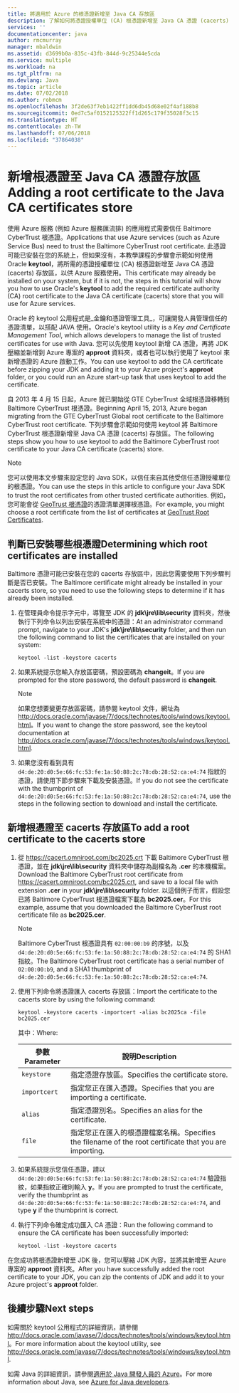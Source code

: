 ```yaml
---
title: 將適用於 Azure 的根憑證新增至 Java CA 存放區
description: 了解如何將憑證授權單位 (CA) 根憑證新增至 Java CA 憑證 (cacerts) 存放區，以供 Microsoft Azure 使用。
services: ''
documentationcenter: java
author: rmcmurray
manager: mbaldwin
ms.assetid: d3699b0a-835c-43fb-844d-9c25344e5cda
ms.service: multiple
ms.workload: na
ms.tgt_pltfrm: na
ms.devlang: Java
ms.topic: article
ms.date: 07/02/2018
ms.author: robmcm
ms.openlocfilehash: 3f2de63f7eb1422ff1dd6db45d68e02f4af188b8
ms.sourcegitcommit: 0ed7c5af0152125322ff1d265c179f35028f3c15
ms.translationtype: HT
ms.contentlocale: zh-TW
ms.lasthandoff: 07/06/2018
ms.locfileid: "37864038"
---
```

# <a name="adding-a-root-certificate-to-the-java-ca-certificates-store"></a><span data-ttu-id="17fcd-103">新增根憑證至 Java CA 憑證存放區</span><span class="sxs-lookup"><span data-stu-id="17fcd-103">Adding a root certificate to the Java CA certificates store</span></span>

<span data-ttu-id="17fcd-104">使用 Azure 服務 (例如 Azure 服務匯流排) 的應用程式需要信任 Baltimore CyberTrust 根憑證。</span><span class="sxs-lookup"><span data-stu-id="17fcd-104">Applications that use Azure services (such as Azure Service Bus) need to trust the Baltimore CyberTrust root certificate.</span></span> <span data-ttu-id="17fcd-105">此憑證可能已安裝在您的系統上，但如果沒有，本教學課程的步驟會示範如何使用 Oracle **keytool**，將所需的憑證授權單位 (CA) 根憑證新增至 Java CA 憑證 (cacerts) 存放區，以供 Azure 服務使用。</span><span class="sxs-lookup"><span data-stu-id="17fcd-105">This certificate may already be installed on your system, but if it is not, the steps in this tutorial will show you how to use Oracle's **keytool** to add the required certificate authority (CA) root certificate to the Java CA certificate (cacerts) store that you will use for Azure services.</span></span>

<span data-ttu-id="17fcd-106">Oracle 的 keytool 公用程式是_金鑰和憑證管理工具_，可讓開發人員管理信任的憑證清單，以搭配 JAVA 使用。</span><span class="sxs-lookup"><span data-stu-id="17fcd-106">Oracle's keytool utility is a _Key and Certificate Management Tool_, which allows developers to manage the list of trusted certificates for use with Java.</span></span> <span data-ttu-id="17fcd-107">您可以先使用 keytool 新增 CA 憑證，再將 JDK 壓縮並新增到 Azure 專案的 **approot** 資料夾，或者也可以執行使用了 keytool 來新增憑證的 Azure 啟動工作。</span><span class="sxs-lookup"><span data-stu-id="17fcd-107">You can use keytool to add the CA certificate before zipping your JDK and adding it to your Azure project's **approot** folder, or you could run an Azure start-up task that uses keytool to add the certificate.</span></span>

<span data-ttu-id="17fcd-108">自 2013 年 4 月 15 日起，Azure 就已開始從 GTE CyberTrust 全域根憑證移轉到 Baltimore CyberTrust 根憑證。</span><span class="sxs-lookup"><span data-stu-id="17fcd-108">Beginning April 15, 2013, Azure began migrating from the GTE CyberTrust Global root certificate to the Baltimore CyberTrust root certificate.</span></span> <span data-ttu-id="17fcd-109">下列步驟會示範如何使用 keytool 將 Baltimore CyberTrust 根憑證新增至 Java CA 憑證 (cacerts) 存放區。</span><span class="sxs-lookup"><span data-stu-id="17fcd-109">The following steps show you how to use keytool to add the Baltimore CyberTrust root certificate to your Java CA certificate (cacerts) store.</span></span>

> [!NOTE]
> 
> <span data-ttu-id="17fcd-110">您可以使用本文步驟來設定您的 Java SDK，以信任來自其他受信任憑證授權單位的根憑證。</span><span class="sxs-lookup"><span data-stu-id="17fcd-110">You can use the steps in this article to configure your Java SDK to trust the root certificates from other trusted certificate authorities.</span></span> <span data-ttu-id="17fcd-111">例如，您可能會從 [GeoTrust 根憑證](http://www.geotrust.com/resources/root-certificates/)的憑證清單選擇根憑證。</span><span class="sxs-lookup"><span data-stu-id="17fcd-111">For example, you might choose a root certificate from the list of certificates at [GeoTrust Root Certificates](http://www.geotrust.com/resources/root-certificates/).</span></span>
> 

## <a name="determining-which-root-certificates-are-installed"></a><span data-ttu-id="17fcd-112">判斷已安裝哪些根憑證</span><span class="sxs-lookup"><span data-stu-id="17fcd-112">Determining which root certificates are installed</span></span>

<span data-ttu-id="17fcd-113">Baltimore 憑證可能已安裝在您的 cacerts 存放區中，因此您需要使用下列步驟判斷是否已安裝。</span><span class="sxs-lookup"><span data-stu-id="17fcd-113">The Baltimore certificate might already be installed in your cacerts store, so you need to use the following steps to determine if it has already been installed.</span></span>

1. <span data-ttu-id="17fcd-114">在管理員命令提示字元中，導覽至 JDK 的 **jdk\jre\lib\security** 資料夾，然後執行下列命令以列出安裝在系統中的憑證：</span><span class="sxs-lookup"><span data-stu-id="17fcd-114">At an administrator command prompt, navigate to your JDK's **jdk\jre\lib\security** folder, and then run the following command to list the certificates that are installed on your system:</span></span>

   ```shell
   keytool -list -keystore cacerts
   ```

1. <span data-ttu-id="17fcd-115">如果系統提示您輸入存放區密碼，預設密碼為 **changeit**。</span><span class="sxs-lookup"><span data-stu-id="17fcd-115">If you are prompted for the store password, the default password is **changeit**.</span></span>

   > [!NOTE]
   > 
   > <span data-ttu-id="17fcd-116">如果您想要變更存放區密碼，請參閱 keytool 文件，網址為 <http://docs.oracle.com/javase/7/docs/technotes/tools/windows/keytool.html>。</span><span class="sxs-lookup"><span data-stu-id="17fcd-116">If you want to change the store password, see the keytool documentation at <http://docs.oracle.com/javase/7/docs/technotes/tools/windows/keytool.html>.</span></span>
   > 

1. <span data-ttu-id="17fcd-117">如果您沒有看到具有 `d4:de:20:d0:5e:66:fc:53:fe:1a:50:88:2c:78:db:28:52:ca:e4:74` 指紋的憑證，請使用下節步驟來下載及安裝憑證。</span><span class="sxs-lookup"><span data-stu-id="17fcd-117">If you do not see the certificate with the thumbprint of `d4:de:20:d0:5e:66:fc:53:fe:1a:50:88:2c:78:db:28:52:ca:e4:74`, use the steps in the following section to download and install the certificate.</span></span>

## <a name="to-add-a-root-certificate-to-the-cacerts-store"></a><span data-ttu-id="17fcd-118">新增根憑證至 cacerts 存放區</span><span class="sxs-lookup"><span data-stu-id="17fcd-118">To add a root certificate to the cacerts store</span></span>

1. <span data-ttu-id="17fcd-119">從 <https://cacert.omniroot.com/bc2025.crt> 下載 Baltimore CyberTrust 根憑證，並在 **jdk\jre\lib\security** 資料夾中儲存為副檔名為 **.cer** 的本機檔案。</span><span class="sxs-lookup"><span data-stu-id="17fcd-119">Download the Baltimore CyberTrust root certificate from <https://cacert.omniroot.com/bc2025.crt>, and save to a local file with extension **.cer** in your **jdk\jre\lib\security** folder.</span></span> <span data-ttu-id="17fcd-120">以這個例子而言，假設您已將 Baltimore CyberTrust 根憑證檔案下載為 **bc2025.cer**。</span><span class="sxs-lookup"><span data-stu-id="17fcd-120">For this example, assume that you downloaded the Baltimore CyberTrust root certificate file as **bc2025.cer**.</span></span>

   > [!NOTE]
   > 
   > <span data-ttu-id="17fcd-121">Baltimore CyberTrust 根憑證具有 `02:00:00:b9` 的序號，以及 `d4:de:20:d0:5e:66:fc:53:fe:1a:50:88:2c:78:db:28:52:ca:e4:74` 的 SHA1 指紋。</span><span class="sxs-lookup"><span data-stu-id="17fcd-121">The Baltimore CyberTrust root certificate has a serial number of `02:00:00:b9`, and a SHA1 thumbprint of `d4:de:20:d0:5e:66:fc:53:fe:1a:50:88:2c:78:db:28:52:ca:e4:74`.</span></span>
   > 

2. <span data-ttu-id="17fcd-122">使用下列命令將憑證匯入 cacerts 存放區：</span><span class="sxs-lookup"><span data-stu-id="17fcd-122">Import the certificate to the cacerts store by using the following command:</span></span>

   ```shell
   keytool -keystore cacerts -importcert -alias bc2025ca -file bc2025.cer
   ```
   <span data-ttu-id="17fcd-123">其中：</span><span class="sxs-lookup"><span data-stu-id="17fcd-123">Where:</span></span>

   |  <span data-ttu-id="17fcd-124">參數</span><span class="sxs-lookup"><span data-stu-id="17fcd-124">Parameter</span></span>   |                              <span data-ttu-id="17fcd-125">說明</span><span class="sxs-lookup"><span data-stu-id="17fcd-125">Description</span></span>                               |
   |--------------|------------------------------------------------------------------------|
   | `keystore`   | <span data-ttu-id="17fcd-126">指定憑證存放區。</span><span class="sxs-lookup"><span data-stu-id="17fcd-126">Specifies the certificate store.</span></span>                                       |
   | `importcert` | <span data-ttu-id="17fcd-127">指定您正在匯入憑證。</span><span class="sxs-lookup"><span data-stu-id="17fcd-127">Specifies that you are importing a certificate.</span></span>                        |
   | `alias`      | <span data-ttu-id="17fcd-128">指定憑證別名。</span><span class="sxs-lookup"><span data-stu-id="17fcd-128">Specifies an alias for the certificate.</span></span>                                |
   | `file`       | <span data-ttu-id="17fcd-129">指定您正在匯入的根憑證檔案名稱。</span><span class="sxs-lookup"><span data-stu-id="17fcd-129">Specifies the filename of the root certificate that you are importing.</span></span> |


3. <span data-ttu-id="17fcd-130">如果系統提示您信任憑證，請以 `d4:de:20:d0:5e:66:fc:53:fe:1a:50:88:2c:78:db:28:52:ca:e4:74` 驗證指紋，如果指紋正確則輸入 **y**。</span><span class="sxs-lookup"><span data-stu-id="17fcd-130">If you are prompted to trust the certificate, verify the thumbprint as `d4:de:20:d0:5e:66:fc:53:fe:1a:50:88:2c:78:db:28:52:ca:e4:74`, and type **y** if the thumbprint is correct.</span></span>

4. <span data-ttu-id="17fcd-131">執行下列命令確定成功匯入 CA 憑證：</span><span class="sxs-lookup"><span data-stu-id="17fcd-131">Run the following command to ensure the CA certificate has been successfully imported:</span></span>

   ```shell
   keytool -list -keystore cacerts
   ```

<span data-ttu-id="17fcd-132">在您成功將根憑證新增至 JDK 後，您可以壓縮 JDK 內容，並將其新增至 Azure 專案的 **approot** 資料夾。</span><span class="sxs-lookup"><span data-stu-id="17fcd-132">After you have successfully added the root certificate to your JDK, you can zip the contents of JDK and add it to your Azure project's **approot** folder.</span></span>

## <a name="next-steps"></a><span data-ttu-id="17fcd-133">後續步驟</span><span class="sxs-lookup"><span data-stu-id="17fcd-133">Next steps</span></span>

<span data-ttu-id="17fcd-134">如需關於 keytool 公用程式的詳細資訊，請參閱 <http://docs.oracle.com/javase/7/docs/technotes/tools/windows/keytool.html>。</span><span class="sxs-lookup"><span data-stu-id="17fcd-134">For more information about the keytool utility, see <http://docs.oracle.com/javase/7/docs/technotes/tools/windows/keytool.html>.</span></span>

<span data-ttu-id="17fcd-135">如需 Java 的詳細資訊，請參閱[適用於 Java 開發人員的 Azure](/java/azure)。</span><span class="sxs-lookup"><span data-stu-id="17fcd-135">For more information about Java, see [Azure for Java developers](/java/azure).</span></span>

<!-- For more information about the root certificates used by Azure, see [Azure Root Certificate Migration](http://blogs.msdn.com/b/windowsazure/archive/2013/03/15/windows-azure-root-certificate-migration.aspx). -->

